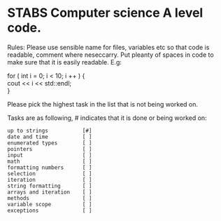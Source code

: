 # STABS Computer science A level code.
Rules:
  Please use sensible name for files, variables etc so that code is readable, comment where neseccarry.
  Put pleanty of spaces in code to make sure that it is easily readable. E.g:  
  
  for ( int i = 0; i < 10; i ++ ) { <br />
      cout << i << std::endl;<br />
  }<br />

Please pick the highest task in the list that is not being worked on.

Tasks are as following, # indicates that it is done or being worked on:  

    up to strings           [#]  
    date and time           [ ]  
    enumerated types        [ ]
    pointers                [ ]
    input                   [ ]
    math                    [ ]
    formatting numbers      [ ]
    selection               [ ]
    iteration               [ ]
    string formatting       [ ]
    arrays and iteration    [ ]
    methods                 [ ]
    variable scope          [ ]
    exceptions              [ ]
